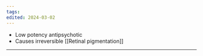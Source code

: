 ```yaml
---
tags: 
edited: 2024-03-02
---
```

- Low potency antipsychotic
- Causes irreversible [[Retinal pigmentation]] 

---

